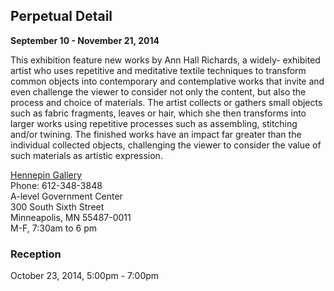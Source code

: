 ## Perpetual Detail
**September 10 - November 21, 2014**

This exhibition feature new works by Ann Hall Richards, a widely- exhibited artist who uses repetitive and meditative textile techniques to transform common objects into contemporary and contemplative works that invite and even challenge the viewer to consider not only the content, but also the process and choice of materials. The artist collects or gathers small objects such as fabric fragments, leaves or hair, which she then transforms into larger works using repetitive processes such as assembling, stitching and/or twining. The finished works have an impact far greater than the individual collected objects, challenging the viewer to consider the value of such materials as artistic expression.

[Hennepin Gallery](http://www.hennepin.us/hennepingallery)  
Phone: 612-348-3848  
A-level Government Center  
300 South Sixth Street  
Minneapolis, MN 55487-0011  
M-F, 7:30am to 6 pm  

### Reception
October 23, 2014, 5:00pm - 7:00pm
